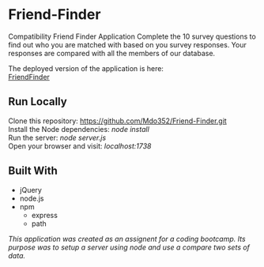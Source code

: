 # Friend-Finder
Compatibility Friend Finder Application
Complete the 10 survey questions to find out who you are matched with based on you survey responses. Your responses are compared with all the members of our database.

The deployed version of the application is here:  
[FriendFinder]()

## Run Locally
Clone this repository: https://github.com/Mdo352/Friend-Finder.git  
Install the Node dependencies: _node install_  
Run the server: _node server.js_  
Open your browser and visit: _localhost:1738_

## Built With
- jQuery
- node.js
- npm
  - express 
  - path

_This application was created as an assignent for a coding bootcamp. Its purpose was to setup a server using node and use a compare two sets of data._
